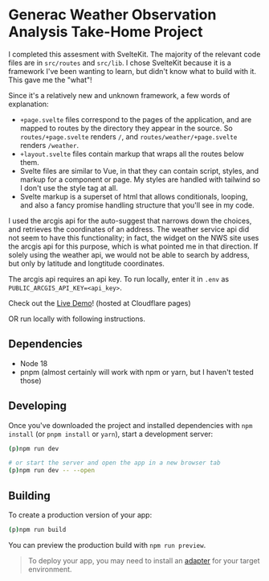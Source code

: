 # Generac Weather Observation Analysis Take-Home Project

I completed this assesment with SvelteKit. The majority of the relevant code files are in `src/routes` and `src/lib`. I chose SvelteKit because it is a framework I've been wanting to learn, but didn't know what to build with it. This gave me the "what"!

Since it's a relatively new and unknown framework, a few words of explanation:

- `+page.svelte` files correspond to the pages of the application, and are mapped to routes by the directory they appear in the source. So `routes/+page.svelte` renders `/`, and `routes/weather/+page.svelte` renders `/weather`.
- `+layout.svelte` files contain markup that wraps all the routes below them.
- Svelte files are similar to Vue, in that they can contain script, styles, and markup for a component or page. My styles are handled with tailwind so I don't use the style tag at all.
- Svelte markup is a superset of html that allows conditionals, looping, and also a fancy promise handling structure that you'll see in my code.

I used the arcgis api for the auto-suggest that narrows down the choices, and retrieves the coordinates of an address. The weather service api did not seem to have this functionality; in fact, the widget on the NWS site uses the arcgis api for this purpose, which is what pointed me in that direction. If solely using the weather api, we would not be able to search by address, but only by latitude and longtitude coordinates.

The arcgis api requires an api key. To run locally, enter it in `.env` as `PUBLIC_ARCGIS_API_KEY=<api_key>`.

Check out the [Live Demo](https://generac-weather-observation.pages.dev/)! (hosted at Cloudflare pages)

OR run locally with following instructions.

## Dependencies

- Node 18
- pnpm (almost certainly will work with npm or yarn, but I haven't tested those)

## Developing

Once you've downloaded the project and installed dependencies with `npm install` (or `pnpm install` or `yarn`), start a development server:

```bash
(p)npm run dev

# or start the server and open the app in a new browser tab
(p)npm run dev -- --open
```

## Building

To create a production version of your app:

```bash
(p)npm run build
```

You can preview the production build with `npm run preview`.

> To deploy your app, you may need to install an [adapter](https://kit.svelte.dev/docs/adapters) for your target environment.
